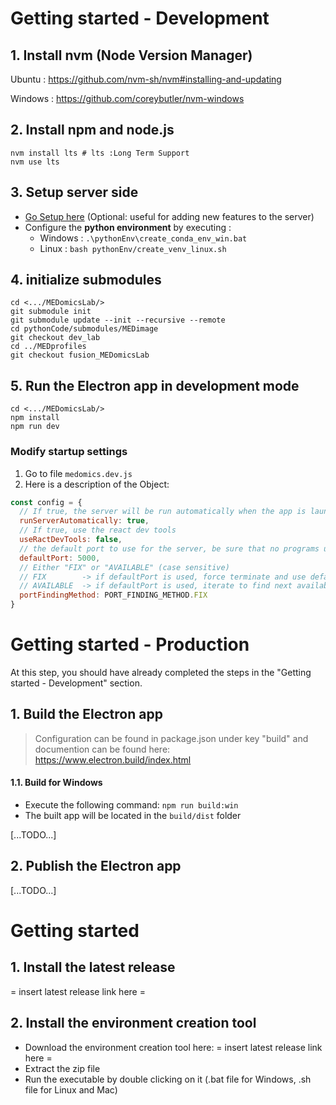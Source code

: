 # Getting started - Development

## 1. Install nvm (Node Version Manager)

Ubuntu : https://github.com/nvm-sh/nvm#installing-and-updating

Windows : https://github.com/coreybutler/nvm-windows

## 2. Install npm and node.js

```
nvm install lts # lts :Long Term Support
nvm use lts
```

## 3. Setup server side

- [Go Setup here](./go_server/README.md) (Optional: useful for adding new features to the server)
- Configure the **python environment** by executing :
  - Windows : `.\pythonEnv\create_conda_env_win.bat`
  - Linux : `bash pythonEnv/create_venv_linux.sh`

## 4. initialize submodules

```
cd <.../MEDomicsLab/>
git submodule init
git submodule update --init --recursive --remote
cd pythonCode/submodules/MEDimage
git checkout dev_lab
cd ../MEDprofiles
git checkout fusion_MEDomicsLab
```

## 5. Run the Electron app in development mode

```
cd <.../MEDomicsLab/>
npm install
npm run dev
```

### Modify startup settings

1. Go to file `medomics.dev.js`
2. Here is a description of the Object:

```javascript
const config = {
  // If true, the server will be run automatically when the app is launched
  runServerAutomatically: true,
  // If true, use the react dev tools
  useRactDevTools: false,
  // the default port to use for the server, be sure that no programs use it by default
  defaultPort: 5000,
  // Either "FIX" or "AVAILABLE" (case sensitive)
  // FIX 		-­> if defaultPort is used, force terminate and use defaultPort
  // AVAILABLE 	-> if defaultPort is used, iterate to find next available port
  portFindingMethod: PORT_FINDING_METHOD.FIX
}
```

# Getting started - Production

At this step, you should have already completed the steps in the "Getting started - Development" section.

## 1. Build the Electron app

> Configuration can be found in package.json under key "build" and documention can be found here: https://www.electron.build/index.html

#### 1.1. Build for Windows

- Execute the following command: `npm run build:win`
- The built app will be located in the `build/dist` folder

[...TODO...]

## 2. Publish the Electron app

[...TODO...]

# Getting started

## 1. Install the latest release

= insert latest release link here =

## 2. Install the environment creation tool

- Download the environment creation tool here: = insert latest release link here =
- Extract the zip file
- Run the executable by double clicking on it (.bat file for Windows, .sh file for Linux and Mac)
